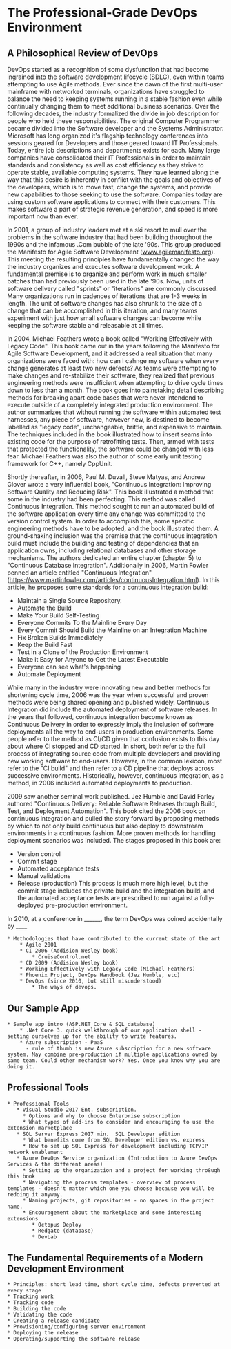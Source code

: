 # The Professional-Grade DevOps Environment

## A Philosophical Review of DevOps
DevOps started as a recognition of some dysfunction that had become ingrained into the software development lifecycle (SDLC), even within teams attempting to use Agile methods. Ever since the dawn of the first multi-user mainframe with networked terminals, organizations have struggled to balance the need to keeping systems running in a stable fashion even while continually changing them to meet additional business scenarios. Over the following decades, the industry formalized the divide in job description for people who held these responsibilities. The original Computer Programmer became divided into the Software developer and the Systems Administrator. Microsoft has long organized it's flagship technology conferences into sessions geared for Developers and those geared toward IT Professionals. Today, entire job descriptions and departments exists for each. Many large companies have consolidated their IT Professionals in order to maintain standards and consistency as well as cost efficiency as they strive to operate stable, available computing systems. They have learned along the way that this desire is inherently in conflict with the goals and objectives of the developers, which is to move fast, change the systems, and provide new capabilities to those seeking to use the software. Companies today are using custom software applications to connect with their customers. This makes software a part of strategic revenue generation, and speed is more important now than ever.

In 2001, a group of industry leaders met at a ski resort to mull over the problems in the software industry that had been building throughout the 1990s and the infamous .Com bubble of the late '90s. This group produced the Manifesto for Agile Software Development (www.agilemanifesto.org). This meeting the resulting principles have fundamentally changed the way the industry organizes and executes software development work. A fundamental premise is to organize and perform work in much smaller batches than had previously been used in the late '90s. Now, units of software delivery called "sprints" or "iterations" are commonly discussed. Many organizations run in cadences of iterations that are 1-3 weeks in length. The unit of software changes has also shrunk to the size of a change that can be accomplished in this iteration, and many teams experiment with just how small software changes can become while keeping the software stable and releasable at all times. 

In 2004, Michael Feathers wrote a book called "Working Effectively with Legacy Code". This book came out in the years following the Manifesto for Agile Software Development, and it addressed a real situation that many organizations were faced with: how can I cahnge my software when every change generates at least two new defects? As teams were attempting to make changes and re-stabilize their software, they realized that previous engineering methods were insufficient when attempting to drive cycle times down to less than a month. The book goes into painstaking detail describing methods for breaking apart code bases that were never intendend to execute outside of a completely integrated production environment. The author summarizes that without running the software within automated test harnesses, any piece of software, however new, is destined to become labelled as "legacy code", unchangeable, brittle, and expensive to maintain. The techniques included in the book illustrated how to insert seams into existing code for the purpose of retrofitting tests. Then, armed with tests that protected the functionality, the software could be changed with less fear. Michael Feathers was also the author of some early unit testing framework for C++,  namely CppUnit.

Shortly thereafter, in 2006, Paul M. Duvall, Steve Matyas, and Andrew Glover wrote a very influential book, "Continuous Integration: Improving Software Quality and Reducing Risk". This book illustrated a method that some in the industry had been perfecting. This method was called Continuous Integration. This method sought to run an automated build of the software application every time any change was committed to the version control system. In order to accomplish this, some specific engineering methods have to be adopted, and the book illustrated them. A ground-shaking inclusion was the premise that the continuous integration build must include the building and testing of dependencies that an application owns, including relational databases and other storage mechanisms. The authors dedicated an entire chapter (chapter 5) to "Continuous Database Integration".  Additionally in 2006, Martin Fowler penned an article entitled "Continuous Integration" (https://www.martinfowler.com/articles/continuousIntegration.html). In this article, he proposes some standards for a continuous integration build:
* Maintain a Single Source Repository.
* Automate the Build
* Make Your Build Self-Testing
* Everyone Commits To the Mainline Every Day
* Every Commit Should Build the Mainline on an Integration Machine
* Fix Broken Builds Immediately
* Keep the Build Fast
* Test in a Clone of the Production Environment
* Make it Easy for Anyone to Get the Latest Executable
* Everyone can see what's happening
* Automate Deployment

While many in the industry were innovating new and better methods for shortening cycle time, 2006 was the year when successful and proven methods were being shared opening and published widely. Continuous Integration did include the automated deployment of software releases. In the years that followed, continuous integration become known as Continuous Delivery in order to expressly imply the inclusion of software deployments all the way to end-users in production environments. Some people refer to the method as CI/CD given that confusion exists to this day about where CI stopped and CD started. In short, both refer to the full process of integrating source code from multiple developers and providing new working software to end-users. However, in the common lexicon, most refer to the "CI build" and then refer to a CD pipeline that deploys across successive environments. Historically, however, continuous integration, as a method, in 2006 included automated deployments to production.

2009 saw another seminal work published. Jez Humble and David Farley authored "Continuous Delivery: Reliable Software Releases through Build, Test, and Deployment Automation". This book cited the 2006 book on continuous integration and pulled the story forward by proposing methods by which to not only build continuous but also deploy to downstream environments in a continuous fashion. More proven methods for handling deployment scenarios was included. The stages proposed in this book are:
* Version control
* Commit stage
* Automated acceptance tests
* Manual validations
* Release (production)
This process is much more high level, but the commit stage includes the private build and the integration build, and the automated acceptance tests are prescribed to run against a fully-deployed pre-production environment.

In 2010, at a conference in ______, the term DevOps was coined accidentally by ____

    * Methodologies that have contributed to the current state of the art
        * Agile 2001
        * CI 2006 (Addision Wesley book)
            * CruiseControl.net
        * CD 2009 (Addision Wesley book)
        * Working Effectively with Legacy Code (Michael Feathers)
        * Phoenix Project, DevOps Handbook (Jez Humble, etc)
        * DevOps (since 2010, but still misunderstood)
            * The ways of devops.

## Our Sample App
    * Sample app intro (ASP.NET Core & SQL database)
        * .Net Core 3. quick walkthrough of our application shell - setting ourselves up for the ability to write features.
        * Azure subscription - PaaS
          - rule of thumb is new Azure subscription for a new software system. May combine pre-production if multiple applications owned by same team. Could other mechanism work? Yes. Once you know why you are doing it.

## Professional Tools
    * Professional Tools
       * Visual Studio 2017 Ent. subscription.
         * Options and why to choose Enterprise subscription
         * What types of add-ins to consider and encouraging to use the extension marketplace
       * SQL Server Express 2017 min.  SQL Developer edition
         * What benefits come from SQL Developer edition vs. express
         * How to set up SQL Express for development including TCP/IP network enablement
       * Azure DevOps Service organization (Introduction to Azure DevOps Services & the different areas)
         * Setting up the organization and a project for working thro8ugh this book
         * Navigating the process templates - overview of process templates - doesn't matter which one you choose because you will be redoing it anyway.
         * Naming projects, git repositories - no spaces in the project name.
         * Encouragement about the marketplace and some interesting extensions
            * Octopus Deploy
            * Redgate (database)
            * DevLab

## The Fundamental Requirements of a Modern Development Environment
    * Principles: short lead time, short cycle time, defects prevented at every stage
    * Tracking work
    * Tracking code
    * Building the code
    * Validating the code
    * Creating a release candidate
    * Provisioning/configuring server environment
    * Deploying the release
    * Operating/supporting the software release
